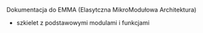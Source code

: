 Dokumentacja do EMMA (Elasytczna MikroModułowa Architektura) 
- szkielet z podstawowymi modulami i funkcjami
